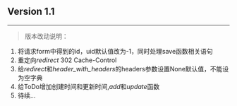 
## Version 1.1
----

> 版本改动说明：

1. 将请求form中得到的id，uid默认值改为-1，同时处理save函数相关语句
2. 重定向*redirect* 302 Cache-Control
3. 给*redirect*和*header_with_headers*的headers参数设置None默认值，不能设为空字典
4. 给ToDo增加创建时间和更新时间,*add*和*update*函数
5. 待续... 
